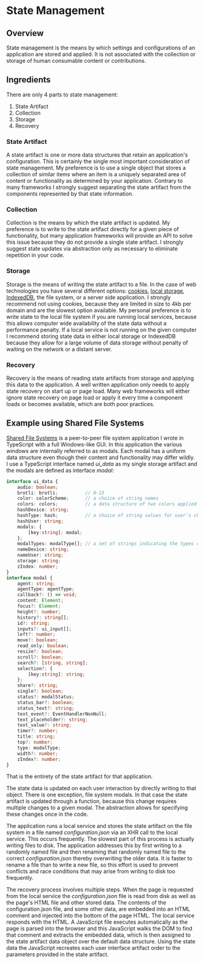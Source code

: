 # State Management

## Overview
State management is the means by which settings and configurations of an application are stored and applied.  It is not associated with the collection or storage of human consumable content or contributions.

## Ingredients
There are only 4 parts to state management:

1. State Artifact
1. Collection
1. Storage
1. Recovery

### State Artifact
A state artifact is one or more data structures that retain an application's configuration.  This is certainly the single most important consideration of state management.  My preference is to use a single object that stores a collection of similar items where an item is a uniquely separated area of content or functionality as determined by your application.  Contrary to many frameworks I strongly suggest separating the state artifact from the components represented by that state information.

### Collection
Collection is the means by which the state artifact is updated.  My preference is to write to the state artifact directly for a given piece of functionality, but many application frameworks will provide an API to solve this issue because they do not provide a single state artifact.  I strongly suggest state updates via abstraction only as necessary to eliminate repetition in your code.

### Storage
Storage is the means of writing the state artifact to a file.  In the case of web technologies you have several different options: [cookies](https://developer.mozilla.org/en-US/docs/Web/HTTP/Cookies), [local storage](https://developer.mozilla.org/en-US/docs/Web/API/Window/localStorage), [IndexedDB](https://developer.mozilla.org/en-US/docs/Web/API/IndexedDB_API), the file system, or a server side application.  I strongly recommend not using cookies, because they are limited in size to 4kb per domain and are the slowest option available.  My personal preference is to write state to the local file system if you are running local services, because this allows computer wide availability of the state data without a performance penalty.  If a local service is not running on the given computer I recommend storing state data in either local storage or IndexedDB because they allow for a large volume of data storage without penalty of waiting on the network or a distant server.

### Recovery
Recovery is the means of reading state artifacts from storage and applying this data to the application.  A well written application only needs to apply state recovery on start up or page load.  Many web frameworks will either ignore state recovery on page load or apply it every time a component loads or becomes available, which are both poor practices.

## Example using Shared File Systems
[Shared File Systems](https://github.com/prettydiff/share-file-systems) is a peer-to-peer file system application I wrote in TypeScript with a full Windows-like GUI.  In this application the various *windows* are internally referred to as modals.  Each modal has a uniform data structure even though their content and functionality may differ wildly.  I use a TypeScript interface named *ui_data* as my single storage artifact and the modals are defined as interface *modal*:


```typescript
interface ui_data {
    audio: boolean;
    brotli: brotli;          // 0-13
    color: colorScheme;      // a choice of string names
    colors: colors;          // a data structure of two colors applied to allowed agents
    hashDevice: string;
    hashType: hash;          // a choice of string values for user's choice of hash functions
    hashUser: string;
    modals: {
        [key:string]: modal;
    };
    modalTypes: modalType[]; // a set of strings indicating the types of modals current opened to the user
    nameDevice: string;
    nameUser: string;
    storage: string;
    zIndex: number;
}
interface modal {
    agent: string;
    agentType: agentType;
    callback?: () => void;
    content: Element;
    focus?: Element;
    height?: number;
    history?: string[];
    id?: string;
    inputs?: ui_input[];
    left?: number;
    move?: boolean;
    read_only: boolean;
    resize?: boolean;
    scroll?: boolean;
    search?: [string, string];
    selection?: {
        [key:string]: string;
    };
    share?: string;
    single?: boolean;
    status?: modalStatus;
    status_bar?: boolean;
    status_text?: string;
    text_event?: EventHandlerNonNull;
    text_placeholder?: string;
    text_value?: string;
    timer?: number;
    title: string;
    top?: number;
    type: modalType;
    width?: number;
    zIndex?: number;
}
```

That is the entirety of the state artifact for that application.

The state data is updated on each user interaction by directly writing to that object.  There is one exception, file system modals.  In that case the state artifact is updated through a function, because this change requires multiple changes to a given modal.  The abstraction allows for specifying these changes once in the code.

The application runs a local service and stores the state artifact on the file system in a file named *configuration.json* via an XHR call to the local service.  This occurs frequently.  The slowest part of this process is actually writing files to disk.  The application addresses this by first writing to a randomly named file and then renaming that randomly named file to the correct *configuration.json* thereby overwriting the older data.  It is faster to rename a file than to write a new file, so this effort is used to prevent conflicts and race conditions that may arise from writing to disk too frequently.

The recovery process involves multiple steps.  When the page is requested from the local service the *configuration.json* file is read from disk as well as the page's HTML file and other stored data.  The contents of the configuration.json file, and some other data, are embedded into an HTML comment and injected into the bottom of the page HTML.  The local service responds with the HTML.  A JavaScript file executes automatically as the page is parsed into the browser and this JavaScript walks the DOM to find that comment and extracts the embedded data, which is then assigned to the state artifact data object over the default data structure.  Using the state data the JavaScript recreates each user interface artifact order to the parameters provided in the state artifact.